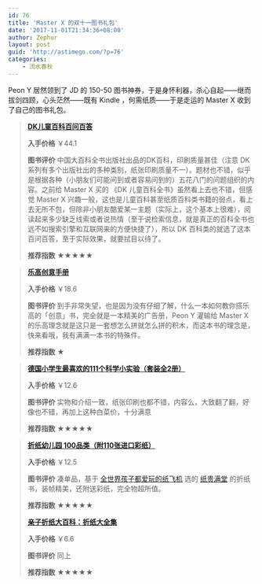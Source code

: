 ```yaml
---
id: 76
title: 'Master X 的双十一图书礼包'
date: '2017-11-01T21:34:36+08:00'
author: Zephur
layout: post
guid: 'http://astimego.com/?p=76'
categories:
    - 流水春秋
---
```


Peon Y 居然领到了 JD 的 150-50 图书神券，于是身怀利器，杀心自起——继而拔剑四顾，心头茫然——既有 Kindle ，何需纸质——于是走运的 Master X 收到了自己的图书礼包。

<!-- more -->

> [**DK儿童百科百问百答**](https://item.jd.com/10666248.html)
> 
> **入手价格** ￥44.1
> 
> **图书评价** 中国大百科全书出版社出品的DK百科，印刷质量甚佳（注意 DK 系列有多个出版社出的多种类别，纸张印刷质量不一）。题材也不错，似乎是根据各种（小朋友们可能问到或者容易问到的）五花八门的问题组织的内容。之前给 Master X 买的 《DK 儿童百科全书》虽然看上去也不错，但感觉 Master X 兴趣一般，这也是儿童百科甚至纸质百科类书籍的弱点，看上去无所不包，但除非小朋友酷爱某一主题（实际上，这个基本上很难），阅读起来多少缺乏线索或者说热情（至于说检索信息，就是真正的百科全书也远不如搜索引擎和互联网来的方便快捷了），所以 DK 百科类的就选了这本百问百答，至于实际效果，就要拭目以待了。
> 
> **推荐指数** ★★★★★

> [**乐高创意手册**](https://item.jd.com/11385714.html)
> 
> **入手价格** ￥18.6
> 
> **图书评价** 到手非常失望，也是因为没有仔细了解，什么一本如何教你搭乐高的「创意」书，完全就是一本精美的广告册，Peon Y 灌输给 Master X 的乐高理念就是这只是一套想怎么拼就怎么拼的积木，而这本书的理念是，快来看哦，我有满满一本书的特殊件。
> 
> **推荐指数** ★

> [**德国小学生最喜欢的111个科学小实验（套装全2册）**](https://item.jd.com/11586725.html)
> 
> **入手价格** ￥12.6
> 
> **图书评价** 实物和介绍一致，纸张印刷也都不错，内容么，大致翻了翻，好像也不错，再加上这种白菜价，十分满意
> 
> **推荐指数** ★★★★★

> [**折纸幼儿园 100品类（附110张进口彩纸）**](https://item.jd.com/11849184.html)
> 
> **入手价格** ￥12.5
> 
> **图书评价** 凑单品，基于 [全世界孩子都爱玩的纸飞机](https://item.jd.com/11459369.htm) 选的 [纸贵满堂](https://mall.jd.com/index-1000004473.html) 的折纸书，装帧精美，还附送彩纸，完全物超所值。
> 
> **推荐指数** ★★★★★
> 
> [**亲子折纸大百科：折纸大全集**](https://item.jd.com/11410811.html#none)
> 
> **入手价格** ￥6.6
> 
> **图书评价** 同上
> 
> **推荐指数** ★★★★★